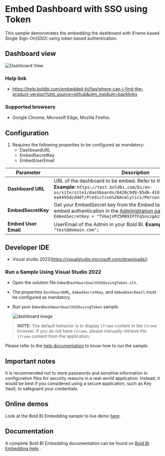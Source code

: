 # Embed Dashboard with SSO using Token

This sample demonstrates the embedding the dashboard with iFrame based Single Sign-On(SSO) using token based authentication.

## Dashboard view

![Dashboard View](https://github.com/boldbi/blazor-webassembly-sample/assets/91586758/9719d6e4-f0e0-4254-afc6-051489550eb6)

### Help link

* <https://help.boldbi.com/embedded-bi/faq/where-can-i-find-the-product-version?utm_source=github&utm_medium=backlinks>

### Supported browsers
  
* Google Chrome, Microsoft Edge, Mozilla Firefox.

## Configuration

  1. Requires the following properties to be configured as mandatory:
      * DashboardURL
      * EmbedSecretKey
      * EmbedUserEmail

| **Parameter**       | **Description** |
|---------------------|-----------------|
| **Dashboard URL**   | URL of the dashboard to be embed. Refer to this [link](https://help.boldbi.com/working-with-dashboards/share-dashboards/get-dashboard-link?utm_source=github&utm_medium=backlinks) to get the URL. **Example:** `https://test.boldbi.com/bi/en-us/site/site1/dashboards/8428c9d9-85db-418c-b877-ea4495dcddd7/Predictive%20Analytics/Personal%20Expense%20Analysis` |
| **EmbedSecretKey**  | Get your EmbedSecret key from the Embed tab by enabling the Enable embed authentication in the [Administration page](https://help.boldbi.com/site-administration/embed-settings/#get-embed-secret-code?utm_source=github&utm_medium=backlinks). **Example:** `EmbedSecretKey = "TVGajVPZ5M89IPfFqSnszgAzN1d6Jbkd";` |
| **Embed User Email**| UserEmail of the Admin in your Bold BI. **Example:** `Embed_User_Email = "test@domain.com";` |

## Developer IDE

* Visual studio 2022(<https://visualstudio.microsoft.com/downloads/>)

### Run a Sample Using Visual Studio 2022

* Open the solution file `EmbedDashboardswithSSOusingToken.sln`.

* The properties `DashboardURL`, `EmbedSecretKey`, and `EmbedUserEmail` must be configured as mandatory.

* Run your `EmbedDashboardswithSSOusingToken` sample.

    ![dashboard image](https://github.com/boldbi/blazor-webassembly-sample/assets/91586758/9719d6e4-f0e0-4254-afc6-051489550eb6)

> **NOTE:** The default behavior is to display `iframe` content in the `Chrome` browser. If you do not have `Chrome`, please manually retrieve the `iframe` content from the application.

Please refer to the [help documentation](https://help.boldbi.com/embedding-options/iframe-embedding/embed-dashboards-with-sso-using-token?utm_source=github&utm_medium=backlinks) to know how to run the sample.

## Important notes

It is recommended not to store passwords and sensitive information in configuration files for security reasons in a real-world application. Instead, it would be best if you considered using a secure application, such as Key Vault, to safeguard your credentials.

## Online demos

Look at the Bold BI Embedding sample to live demo [here](https://samples.boldbi.com/embed?utm_source=github&utm_medium=backlinks).

## Documentation

A complete Bold BI Embedding documentation can be found on [Bold BI Embedding Help](https://help.boldbi.com/embedding-options/iframe-embedding?utm_source=github&utm_medium=backlinks) .
